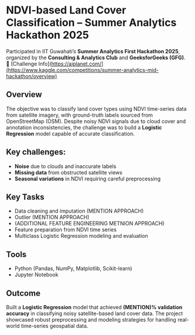 # NDVI-based Land Cover Classification – Summer Analytics Hackathon 2025

Participated in IIT Guwahati’s **Summer Analytics First Hackathon 2025**, organized by the **Consulting & Analytics Club** and **GeeksforGeeks (GFG)**.  
🔗 [Challenge Info](https://aiplanet.com/](https://www.kaggle.com/competitions/summer-analytics-mid-hackathon/overview)

## Overview
The objective was to classify land cover types using NDVI time-series data from satellite imagery, with ground-truth labels sourced from OpenStreetMap (OSM). Despite noisy NDVI signals due to cloud cover and annotation inconsistencies, the challenge was to build a **Logistic Regression** model capable of accurate classification.

## Key challenges:
- **Noise** due to clouds and inaccurate labels  
- **Missing data** from obstructed satellite views  
- **Seasonal variations** in NDVI requiring careful preprocessing

## Key Tasks
- Data cleaning and imputation (MENTION APPROACH)
- Outlier (MENTION APPROACH)
- (ADDITIONAL FEATURE ENGINEERING METNION APPROACH)
- Feature preparation from NDVI time series
- Multiclass Logistic Regression modeling and evaluation

## Tools
- Python (Pandas, NumPy, Matplotlib, Scikit-learn)
- Jupyter Notebook

## Outcome
Built a **Logistic Regression** model that achieved **(MENTION)% validation accuracy** in classifying noisy satellite-based land cover data.
The project showcased robust preprocessing and modeling strategies for handling real-world time-series geospatial data.
